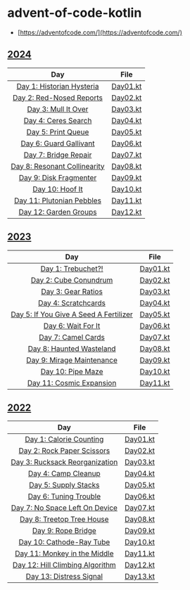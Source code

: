 # advent-of-code-kotlin

- [https://adventofcode.com/](https://adventofcode.com/)

## [2024](https://adventofcode.com/2024)

|                                 Day                                 |                      File                      |
|:-------------------------------------------------------------------:|:----------------------------------------------:|
|  [Day 1: Historian Hysteria](https://adventofcode.com/2024/day/1)   | [Day01.kt](./src/main/kotlin/aoc2024/Day01.kt) |
|   [Day 2: Red-Nosed Reports](https://adventofcode.com/2024/day/2)   | [Day02.kt](./src/main/kotlin/aoc2024/Day02.kt) |
|     [Day 3: Mull It Over](https://adventofcode.com/2024/day/3)      | [Day03.kt](./src/main/kotlin/aoc2024/Day03.kt) |
|     [Day 4: Ceres Search](https://adventofcode.com/2024/day/4)      | [Day04.kt](./src/main/kotlin/aoc2024/Day04.kt) |
|      [Day 5: Print Queue](https://adventofcode.com/2024/day/5)      | [Day05.kt](./src/main/kotlin/aoc2024/Day05.kt) |
|    [Day 6: Guard Gallivant](https://adventofcode.com/2024/day/6)    | [Day06.kt](./src/main/kotlin/aoc2024/Day06.kt) |
|     [Day 7: Bridge Repair](https://adventofcode.com/2024/day/7)     | [Day07.kt](./src/main/kotlin/aoc2024/Day07.kt) |
| [Day 8: Resonant Collinearity](https://adventofcode.com/2024/day/8) | [Day08.kt](./src/main/kotlin/aoc2024/Day08.kt) |
|    [Day 9: Disk Fragmenter](https://adventofcode.com/2024/day/9)    | [Day09.kt](./src/main/kotlin/aoc2024/Day09.kt) |
|       [Day 10: Hoof It](https://adventofcode.com/2024/day/10)       | [Day10.kt](./src/main/kotlin/aoc2024/Day10.kt) |
|  [Day 11: Plutonian Pebbles](https://adventofcode.com/2024/day/11)  | [Day11.kt](./src/main/kotlin/aoc2024/Day11.kt) |
|    [Day 12: Garden Groups](https://adventofcode.com/2024/day/12)    | [Day12.kt](./src/main/kotlin/aoc2024/Day12.kt) |

## [2023](https://adventofcode.com/2023)

|                                      Day                                      |                      File                      |
|:-----------------------------------------------------------------------------:|:----------------------------------------------:|
|           [Day 1: Trebuchet?!](https://adventofcode.com/2023/day/1)           | [Day01.kt](./src/main/kotlin/aoc2023/Day01.kt) |
|         [Day 2: Cube Conundrum](https://adventofcode.com/2023/day/2)          | [Day02.kt](./src/main/kotlin/aoc2023/Day02.kt) |
|           [Day 3: Gear Ratios](https://adventofcode.com/2023/day/3)           | [Day03.kt](./src/main/kotlin/aoc2023/Day03.kt) |
|          [Day 4: Scratchcards](https://adventofcode.com/2023/day/4)           | [Day04.kt](./src/main/kotlin/aoc2023/Day04.kt) |
| [Day 5: If You Give A Seed A Fertilizer](https://adventofcode.com/2023/day/5) | [Day05.kt](./src/main/kotlin/aoc2023/Day05.kt) |
|           [Day 6: Wait For It](https://adventofcode.com/2023/day/6)           | [Day06.kt](./src/main/kotlin/aoc2023/Day06.kt) |
|           [Day 7: Camel Cards](https://adventofcode.com/2023/day/7)           | [Day07.kt](./src/main/kotlin/aoc2023/Day07.kt) |
|        [Day 8: Haunted Wasteland](https://adventofcode.com/2023/day/8)        | [Day08.kt](./src/main/kotlin/aoc2023/Day08.kt) |
|       [Day 9: Mirage Maintenance](https://adventofcode.com/2023/day/9)        | [Day09.kt](./src/main/kotlin/aoc2023/Day09.kt) |
|           [Day 10: Pipe Maze](https://adventofcode.com/2023/day/10)           | [Day10.kt](./src/main/kotlin/aoc2023/Day10.kt) |
|       [Day 11: Cosmic Expansion](https://adventofcode.com/2023/day/11)        | [Day11.kt](./src/main/kotlin/aoc2023/Day11.kt) |

## [2022](https://adventofcode.com/2022)

|                                   Day                                   |                      File                      |
|:-----------------------------------------------------------------------:|:----------------------------------------------:|
|     [Day 1: Calorie Counting](https://adventofcode.com/2022/day/1)      | [Day01.kt](./src/main/kotlin/aoc2022/Day01.kt) |
|    [Day 2: Rock Paper Scissors](https://adventofcode.com/2022/day/2)    | [Day02.kt](./src/main/kotlin/aoc2022/Day02.kt) |
|  [Day 3: Rucksack Reorganization](https://adventofcode.com/2022/day/3)  | [Day03.kt](./src/main/kotlin/aoc2022/Day03.kt) |
|       [Day 4: Camp Cleanup](https://adventofcode.com/2022/day/4)        | [Day04.kt](./src/main/kotlin/aoc2022/Day04.kt) |
|       [Day 5: Supply Stacks](https://adventofcode.com/2022/day/5)       | [Day05.kt](./src/main/kotlin/aoc2022/Day05.kt) |
|      [Day 6: Tuning Trouble](https://adventofcode.com/2022/day/6)       | [Day06.kt](./src/main/kotlin/aoc2022/Day06.kt) |
|  [Day 7: No Space Left On Device](https://adventofcode.com/2022/day/7)  | [Day07.kt](./src/main/kotlin/aoc2022/Day07.kt) |
|    [Day 8: Treetop Tree House](https://adventofcode.com/2022/day/8)     | [Day08.kt](./src/main/kotlin/aoc2022/Day08.kt) |
|        [Day 9: Rope Bridge](https://adventofcode.com/2022/day/9)        | [Day09.kt](./src/main/kotlin/aoc2022/Day09.kt) |
|    [Day 10: Cathode-Ray Tube](https://adventofcode.com/2022/day/10)     | [Day10.kt](./src/main/kotlin/aoc2022/Day10.kt) |
|  [Day 11: Monkey in the Middle](https://adventofcode.com/2022/day/11)   | [Day11.kt](./src/main/kotlin/aoc2022/Day11.kt) |
| [Day 12: Hill Climbing Algorithm](https://adventofcode.com/2022/day/12) | [Day12.kt](./src/main/kotlin/aoc2022/Day12.kt) |
|     [Day 13: Distress Signal](https://adventofcode.com/2022/day/13)     | [Day13.kt](./src/main/kotlin/aoc2022/Day13.kt) |

